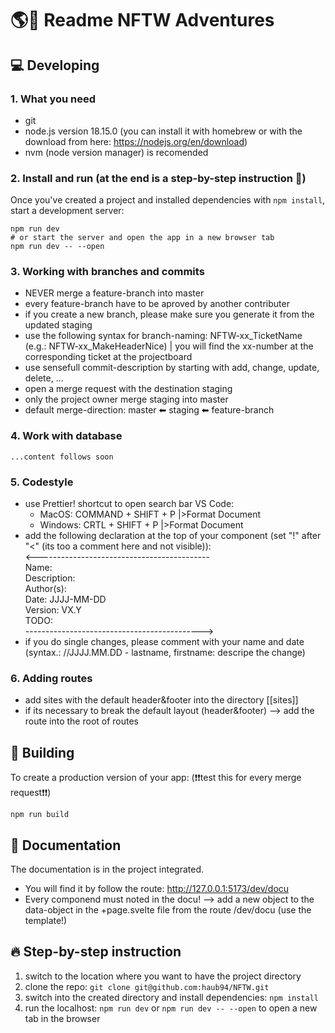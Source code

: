 # 🌎🚀 Readme NFTW Adventures

## 💻 Developing
### 1. What you need
- git
- node.js version 18.15.0 (you can install it with homebrew or with the download from here: https://nodejs.org/en/download)
- nvm (node version manager) is recomended


### 2. Install and run (at the end is a step-by-step instruction 🏃)
Once you've created a project and installed dependencies with `npm install`, start a development server:
```
npm run dev
# or start the server and open the app in a new browser tab
npm run dev -- --open
```

### 3. Working with branches and commits
- NEVER merge a feature-branch into master
- every feature-branch have to be aproved by another contributer
- if you create a new branch, please make sure you generate it from the updated staging
- use the following syntax for branch-naming: NFTW-xx_TicketName (e.g.: NFTW-xx_MakeHeaderNice) | you will find the xx-number at the corresponding ticket at the projectboard
- use sensefull commit-description by starting with add, change, update, delete, ...
- open a merge request with the destination staging
- only the project owner merge staging into master
- default merge-direction:  master ⬅ staging ⬅ feature-branch

### 4. Work with database
    ...content follows soon

### 5. Codestyle
- use Prettier! shortcut to open search bar VS Code:
    - MacOS: COMMAND + SHIFT + P |>Format Document
    - Windows: CRTL + SHIFT + P |>Format Document
- add the following declaration at the top of your component (set "!" after "<" (its too a comment here and not visible)): \
    <-------------------------------------------\
    Name:          
    Description:             
    Author(s):     
    Date:          JJJJ-MM-DD \
    Version:       VX.Y \
    TODO:          
    -------------------------------------------->
- if you do single changes, please comment with your name and date (syntax.: //JJJJ.MM.DD - lastname, firstname:  descripe the change)

### 6. Adding routes
- add sites with the default header&footer into the directory [[sites]]
- if its necessary to break the default layout (header&footer) --> add the route into the root of routes

## 🔧 Building
To create a production version of your app:
(❗❗test this for every merge request❗❗)
```
npm run build
```

## 📄 Documentation
The documentation is in the project integrated. 
- You will find it by follow the route:  http://127.0.0.1:5173/dev/docu
- Every componend must noted in the docu! --> add a new object to the data-object in the +page.svelte file from the route /dev/docu (use the template!)

## 🔥  Step-by-step instruction
1. switch to the location where you want to have the project directory
2. clone the repo: ``` git clone git@github.com:haub94/NFTW.git ```
3. switch into the created directory and install dependencies: ``` npm install ```
4. run the localhost: ``` npm run dev ``` or ``` npm run dev -- --open ``` to open a new tab in the browser



